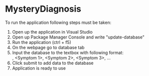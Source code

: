 # MysteryDiagnosis

To run the application following steps must be taken: 
1) Open up the application in Visual Studio
2) Open up Package Manager Console and write "update-database"
3) Run the application (ctrl + f5)
4) On the webpage go to database tab
5) Input the database to the textbox with following format:  
      <Disease>, <Symptom 1>, <Symptom 2>, <Symptom 3>, ...
6) Click submit to add data to the database
7) Application is ready to use
